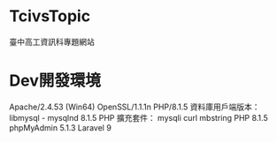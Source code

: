 # TcivsTopic
臺中高工資訊科專題網站


# Dev開發環境
Apache/2.4.53 (Win64) OpenSSL/1.1.1n PHP/8.1.5
資料庫用戶端版本： libmysql - mysqlnd 8.1.5
PHP 擴充套件： mysqli curl mbstring
PHP 8.1.5
phpMyAdmin 5.1.3
Laravel 9